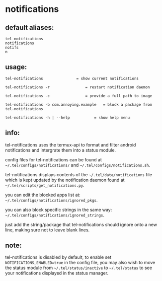 # notifications

## default aliases:
```
tel-notifications
notifications
notifs
n
```
## usage:
```
tel-notifications				= show current notifications

tel-notifications -r				= restart notification daemon

tel-notifications -c		 		= provide a full path to image

tel-notifications -b com.annoying.example	= block a package from tel-notifications

tel-notifications -h | --help 			= show help menu
```
## info:

tel-notifications uses the termux-api to format and filter android notifications and intergrate them into a status module.

config files for tel-notifications can be found at `~/.tel/configs/notifications/` and `~/.tel/configs/notifications.sh`.

tel-notifications displays contents of the `~/.tel/data/notifications` file
which is kept updated by the notification daemon found at `~/.tel/scripts/get_notifications.py`.

you can edit the blocked apps list at: `~/.tel/configs/notifications/ignored_pkgs`.

you can also block specific strings in the same way: `~/.tel/configs/notifications/ignored_strings`.

just add the string/package that tel-notifications should ignore onto a new line, making sure not to leave blank lines.

## note:

tel-notifications is disabled by default, to enable set `NOTIFICATIONS_ENABLED=true` in the config file, you may also wish to move the status module from `~/.tel/status/inactive` to `~/.tel/status` to see your notifications displayed in the status manager.

